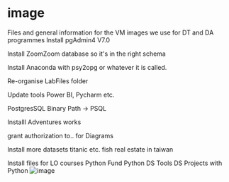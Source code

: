 # image
Files and general information for the VM images we use for DT and DA programmes 
Install pgAdmin4 V7.0

Install ZoomZoom database so it's in the right schema

Install Anaconda with psy2opg or whatever it is called.

Re-organise LabFiles folder

Update tools Power BI, Pycharm etc.

PostgresSQL Binary Path -> PSQL

Installl Adventures works

grant authorization to.. for Diagrams

Install more datasets titanic etc. fish real estate in taiwan

Install files for LO courses
Python Fund
Python DS Tools
DS Projects with Python
![image](https://github.com/nyebevan/image/assets/133955897/18d8c7d8-9bc4-4305-a4ea-4f9fc4d990e1)

